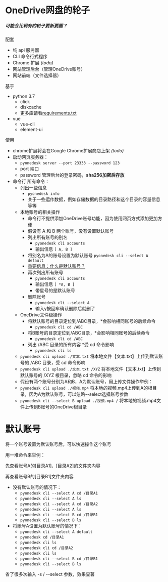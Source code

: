 # OneDrive网盘的轮子
##### 可能会比现有的轮子要新要圆？

配套
- 纯 api 服务器
- CLI 命令行式程序
- Chrome 扩展 *(todo)*
- 网站管理后台（管理OneDrive账号）
- 网站前端（文件选择器）

基于
- python 3.7
    - click
    - diskcache
    - 更多库请看[requirements.txt](pyondesk/requirements.txt)
- vue
    - vue-cli
    - element-ui 

使用
- chrome扩展将会在Google Chrome扩展商店上架 *(todo)*
- 启动网页服务器：
    - `pyonedesk server --port 23333 --password 123`
    - port 端口
    - password 管理后台的登录密码，**sha256加密后存放**    
- 命令行 所有命令：
    - 列出一些信息
        - `pyonedesk info`
        - 关于一些运作数据，例如存储数据的目录路径和这个目录的容量信息等等
    - 本地账号的相关操作
        - 命令行不提供添加OneDrive账号功能，因为使用网页方式添加更加方便
        - 假设有 A 和 B 两个账号，没有设置默认账号
        - 列出所有账号的别名
            - `pyonedesk cli accounts`
            - 输出信息 `[ A, B ]`
        - 将别名为A的账号设置为默认账号 `pyonedesk cli --select A default`
        - [重要信息：什么是默认账号？](#默认账号)
        - 再次列出所有账号
            - `pyonedesk cli accounts`
            - 输出信息 `[ *A, B ]`
            - 带星号的是默认账号
        - 删除账号
            - `pyonedesk cli --select A`
            - 输入y按回车确认删除后就删了
    - OneDrive文件级操作
        - 将默认账号的目录定位到/ABC目录，*会影响相同账号的后续命令
            - `pyonedesk cli cd /ABC`
        - 将B账号的目录定位到/ABC目录，*会影响相同账号的后续命令
            - `pyonedesk cli cd /ABC`
        - 列出 /ABC 目录的所有内容 *受 cd 命令影响
            - `pyonedesk cli ls` 
    - `pyonedesk cli upload ./文本.txt` 将本地文件【文本.txt】上传到默认账号的 /ABC 目录，受 cd 命令影响
    - `pyonedesk cli upload ./文本.txt /XYZ` 将本地文件【文本.txt】上传到默认账号的 /XYZ 根目录，忽略 cd 命令的影响
    - 假设有两个账号分别为A和B，A为默认账号，用上传文件操作举例：
    - `pyonedesk cli upload ./视频.mp4` 将本地的视频.mp4上传到A的根目录，因为A为默认账号，可以忽略--select选择账号参数
    - `pyonedesk cli --select B upload ./视频.mp4 /` 将本地的视频.mp4文件上传到B账号的OneDrive根目录
    
# 默认账号
将一个账号设置为默认账号后，可以快速操作这个账号

用一堆命令来举例：

先查看账号A的[目录A1]、[目录A2]的文件夹内容

再查看账号B的[目录B1]文件夹内容

- 没有默认账号的情况下：
    - `pyonedesk cli --select A cd /目录A1`
    - `pyonedesk cli --select A ls`
    - `pyonedesk cli --select A cd /目录A2`
    - `pyonedesk cli --select A ls`
    - `pyonedesk cli --select B cd /目录B1`
    - `pyonedesk cli --select B ls`
- 将账号A设置为默认账号的情况下：
    - `pyonedesk cli --select A default`
    - `pyonedesk cd /目录A1`
    - `pyonedesk cli ls`
    - `pyonedesk cli cd /目录A2`
    - `pyonedesk cli ls`
    - `pyonedesk cli --select B cd /目录B1`
    - `pyonedesk cli --select B ls`
        
省了很多次输入 -s / --select 参数，效果显著